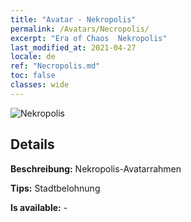 ```yaml
---
title: "Avatar - Nekropolis"
permalink: /Avatars/Necropolis/
excerpt: "Era of Chaos  Nekropolis"
last_modified_at: 2021-04-27
locale: de
ref: "Necropolis.md"
toc: false
classes: wide
---
```

 ![Nekropolis](/images/a/avatarFrame_13.png)

## Details

 **Beschreibung:** Nekropolis-Avatarrahmen 

 **Tips:** Stadtbelohnung 

 **Is available:**  - 

